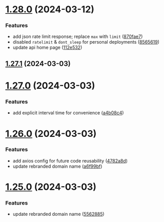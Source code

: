 # [1.28.0](https://github.com/ghoshRitesh12/aniwatch-api/compare/v1.27.1...v1.28.0) (2024-03-12)


### Features

* add json rate limit response; replace `max` with `limit` ([870fae7](https://github.com/ghoshRitesh12/aniwatch-api/commit/870fae700b56cc20010296387e3d9cda8330560c))
* disabled `ratelimit` & `dont_sleep` for personal deployments ([8565619](https://github.com/ghoshRitesh12/aniwatch-api/commit/8565619f3ab2616b7fbeca7681f063730693a82e))
* update api home page ([112e532](https://github.com/ghoshRitesh12/aniwatch-api/commit/112e532331fa3001d263457bff001c201b89d136))



## [1.27.1](https://github.com/ghoshRitesh12/aniwatch-api/compare/v1.27.0...v1.27.1) (2024-03-03)



# [1.27.0](https://github.com/ghoshRitesh12/aniwatch-api/compare/v1.26.0...v1.27.0) (2024-03-03)


### Features

* add explicit interval time for convenience ([a4b08c4](https://github.com/ghoshRitesh12/aniwatch-api/commit/a4b08c435c0ed62c57a1a6a985e3eed25bb82c92))



# [1.26.0](https://github.com/ghoshRitesh12/aniwatch-api/compare/v1.25.0...v1.26.0) (2024-03-03)


### Features

* add axios config for future code reusability ([4782a8d](https://github.com/ghoshRitesh12/aniwatch-api/commit/4782a8dd708ec1f68bf469907024c082d606dc79))
* update rebranded domain name ([a6f99bf](https://github.com/ghoshRitesh12/aniwatch-api/commit/a6f99bf681d27483d6f214c48673b875d3cbf6ab))



# [1.25.0](https://github.com/ghoshRitesh12/aniwatch-api/compare/v1.24.1...v1.25.0) (2024-03-03)


### Features

* update rebranded domain name ([5562885](https://github.com/ghoshRitesh12/aniwatch-api/commit/5562885184e892743f14df199a21d9521deeb989))



